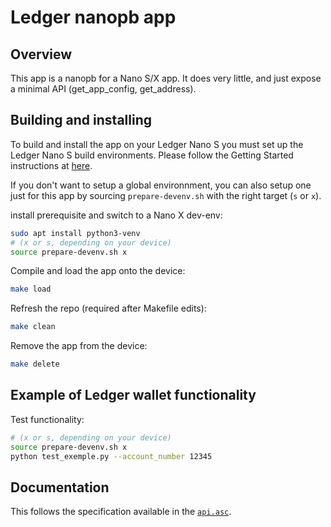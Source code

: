 # Ledger nanopb app

## Overview
This app is a nanopb for a Nano S/X app.
It does very little, and just expose a minimal API (get_app_config, get_address). 

## Building and installing
To build and install the app on your Ledger Nano S you must set up the Ledger Nano S build environments. Please follow the Getting Started instructions at [here](https://ledger.readthedocs.io/en/latest/userspace/getting_started.html).

If you don't want to setup a global environnment, you can also setup one just for this app by sourcing `prepare-devenv.sh` with the right target (`s` or `x`).

install prerequisite and switch to a Nano X dev-env:

```bash
sudo apt install python3-venv
# (x or s, depending on your device)
source prepare-devenv.sh x 
```

Compile and load the app onto the device:
```bash
make load
```

Refresh the repo (required after Makefile edits):
```bash
make clean
```

Remove the app from the device:
```bash
make delete
```


## Example of Ledger wallet functionality

Test functionality:
```bash
# (x or s, depending on your device)
source prepare-devenv.sh x
python test_exemple.py --account_number 12345
```

## Documentation
This follows the specification available in the [`api.asc`](https://github.com/LedgerHQ/ledger-app-nanopb/blob/master/doc/api.asc).
